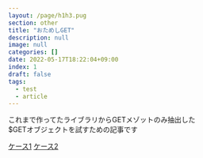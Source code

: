 ```yaml
---
layout: /page/h1h3.pug
section: other
title: "おためしGET"
description: null
image: null
categories: []
date: 2022-05-17T18:22:04+09:00
index: 1
draft: false
tags:
  - test
  - article
---
```


これまで作ってたライブラリからGETメゾットのみ抽出した\
$GETオブジェクトを試すための記事です

[ケース1](?case=1&sort=asc) [ケース2](?update)

<div data-test-elm-write="get"></div>
